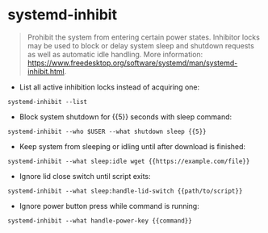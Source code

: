 # systemd-inhibit

> Prohibit the system from entering certain power states.
> Inhibitor locks may be used to block or delay system sleep and shutdown requests as well as automatic idle handling.
> More information: <https://www.freedesktop.org/software/systemd/man/systemd-inhibit.html>.

- List all active inhibition locks instead of acquiring one:

`systemd-inhibit --list`

- Block system shutdown for {{5}} seconds with sleep command:

`systemd-inhibit --who $USER --what shutdown sleep {{5}}`

- Keep system from sleeping or idling until after download is finished:

`systemd-inhibit --what sleep:idle wget {{https://example.com/file}}`

- Ignore lid close switch until script exits:

`systemd-inhibit --what sleep:handle-lid-switch {{path/to/script}}`

- Ignore power button press while command is running:

`systemd-inhibit --what handle-power-key {{command}}`
